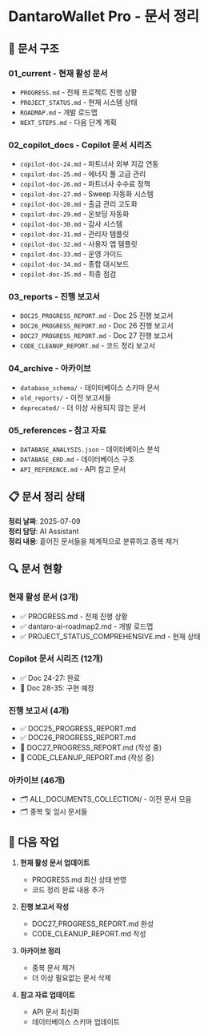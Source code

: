 # DantaroWallet Pro - 문서 정리

## 📁 문서 구조

### 01_current - 현재 활성 문서
- `PROGRESS.md` - 전체 프로젝트 진행 상황
- `PROJECT_STATUS.md` - 현재 시스템 상태
- `ROADMAP.md` - 개발 로드맵
- `NEXT_STEPS.md` - 다음 단계 계획

### 02_copilot_docs - Copilot 문서 시리즈
- `copilot-doc-24.md` - 파트너사 외부 지갑 연동
- `copilot-doc-25.md` - 에너지 풀 고급 관리
- `copilot-doc-26.md` - 파트너사 수수료 정책
- `copilot-doc-27.md` - Sweep 자동화 시스템
- `copilot-doc-28.md` - 출금 관리 고도화
- `copilot-doc-29.md` - 온보딩 자동화
- `copilot-doc-30.md` - 감사 시스템
- `copilot-doc-31.md` - 관리자 템플릿
- `copilot-doc-32.md` - 사용자 앱 템플릿
- `copilot-doc-33.md` - 운영 가이드
- `copilot-doc-34.md` - 종합 대시보드
- `copilot-doc-35.md` - 최종 점검

### 03_reports - 진행 보고서
- `DOC25_PROGRESS_REPORT.md` - Doc 25 진행 보고서
- `DOC26_PROGRESS_REPORT.md` - Doc 26 진행 보고서
- `DOC27_PROGRESS_REPORT.md` - Doc 27 진행 보고서
- `CODE_CLEANUP_REPORT.md` - 코드 정리 보고서

### 04_archive - 아카이브
- `database_schema/` - 데이터베이스 스키마 문서
- `old_reports/` - 이전 보고서들
- `deprecated/` - 더 이상 사용되지 않는 문서

### 05_references - 참고 자료
- `DATABASE_ANALYSIS.json` - 데이터베이스 분석
- `DATABASE_ERD.md` - 데이터베이스 구조
- `API_REFERENCE.md` - API 참고 문서

## 📋 문서 정리 상태

**정리 날짜**: 2025-07-09  
**정리 담당**: AI Assistant  
**정리 내용**: 흩어진 문서들을 체계적으로 분류하고 중복 제거

## 🔍 문서 현황

### 현재 활성 문서 (3개)
- ✅ PROGRESS.md - 전체 진행 상황
- ✅ dantaro-ai-roadmap2.md - 개발 로드맵
- ✅ PROJECT_STATUS_COMPREHENSIVE.md - 현재 상태

### Copilot 문서 시리즈 (12개)
- ✅ Doc 24-27: 완료
- 🔄 Doc 28-35: 구현 예정

### 진행 보고서 (4개)
- ✅ DOC25_PROGRESS_REPORT.md
- ✅ DOC26_PROGRESS_REPORT.md
- 📝 DOC27_PROGRESS_REPORT.md (작성 중)
- 📝 CODE_CLEANUP_REPORT.md (작성 중)

### 아카이브 (46개)
- 🗂️ ALL_DOCUMENTS_COLLECTION/ - 이전 문서 모음
- 🗂️ 중복 및 임시 문서들

## 🎯 다음 작업

1. **현재 활성 문서 업데이트**
   - PROGRESS.md 최신 상태 반영
   - 코드 정리 완료 내용 추가

2. **진행 보고서 작성**
   - DOC27_PROGRESS_REPORT.md 완성
   - CODE_CLEANUP_REPORT.md 작성

3. **아카이브 정리**
   - 중복 문서 제거
   - 더 이상 필요없는 문서 삭제

4. **참고 자료 업데이트**
   - API 문서 최신화
   - 데이터베이스 스키마 업데이트
